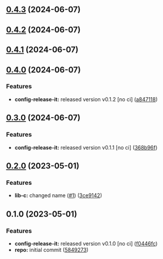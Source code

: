 

## [0.4.3](https://github.com/quannt-paypay/monorepo-semantic-releases/compare/@mono/lib-c-v0.4.2...@mono/lib-c-v0.4.3) (2024-06-07)

## [0.4.2](https://github.com/quannt-paypay/monorepo-semantic-releases/compare/@mono/lib-c-v0.4.1...@mono/lib-c-v0.4.2) (2024-06-07)

## [0.4.1](https://github.com/quannt-paypay/monorepo-semantic-releases/compare/@mono/lib-c-v0.4.0...@mono/lib-c-v0.4.1) (2024-06-07)

## [0.4.0](https://github.com/quannt-paypay/monorepo-semantic-releases/compare/@mono/lib-c-v0.3.0...@mono/lib-c-v0.4.0) (2024-06-07)


### Features

* **config-release-it:** released version v0.1.2 [no ci] ([a847118](https://github.com/quannt-paypay/monorepo-semantic-releases/commit/a84711814f2e20eb0ac8bd8d2e4e10a616ce54a8))

## [0.3.0](https://github.com/quannt-paypay/monorepo-semantic-releases/compare/@mono/lib-c-v0.2.0...@mono/lib-c-v0.3.0) (2024-06-07)


### Features

* **config-release-it:** released version v0.1.1 [no ci] ([368b96f](https://github.com/quannt-paypay/monorepo-semantic-releases/commit/368b96ff78be2b87952648add6ad93d0490f183f))

## [0.2.0](https://github.com/b12k/monorepo-semantic-releases/compare/@mono/lib-c-v0.1.0...@mono/lib-c-v0.2.0) (2023-05-01)


### Features

* **lib-c:** changed name ([#1](https://github.com/b12k/monorepo-semantic-releases/issues/1)) ([3ce9142](https://github.com/b12k/monorepo-semantic-releases/commit/3ce9142c8e250906c3054c4e8533e121929f5c75))

## 0.1.0 (2023-05-01)


### Features

* **config-release-it:** released version v0.1.0 [no ci] ([f0446fc](https://github.com/b12k/monorepo-semantic-releases/commit/f0446fc59c62a71c8d9847d38f6de84f001540ad))
* **repo:** initial commit ([5849273](https://github.com/b12k/monorepo-semantic-releases/commit/58492737f01fe3a2fd98e0b2b3c0646e6850a8db))